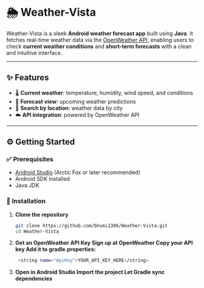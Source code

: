 # 🌦️ Weather-Vista

Weather-Vista is a sleek **Android weather forecast app** built using **Java**. It fetches real-time weather data via the [OpenWeather API](https://openweathermap.org/api), enabling users to check **current weather conditions** and **short-term forecasts** with a clean and intuitive interface.

---

## ✨ Features

- 🌡️ **Current weather**: temperature, humidity, wind speed, and conditions  
- 📅 **Forecast view**: upcoming weather predictions  
- 🔎 **Search by location**: weather data by city  
- ☁️ **API integration**: powered by OpenWeather API  

---

## ⚙️ Getting Started

### ✅ Prerequisites
- [Android Studio](https://developer.android.com/studio) (Arctic Fox or later recommended)  
- Android SDK installed  
- Java JDK  

### 🚀 Installation

1. **Clone the repository**
   ```bash
   git clone https://github.com/bhumi1306/Weather-Vista.git
   cd Weather-Vista

2. **Get an OpenWeather API Key
Sign up at OpenWeather
Copy your API key
Add it to gradle.properties:**
   ```bash
    <string name="ApiKey">YOUR_API_KEY_HERE</string>

3. **Open in Android Studio
Import the project
Let Gradle sync dependencies**

 
